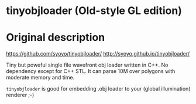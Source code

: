 tinyobjloader (Old-style GL edition)
====================================



Original description
====================

https://github.com/syoyo/tinyobjloader/
http://syoyo.github.io/tinyobjloader/

Tiny but poweful single file wavefront obj loader written in C++. No dependency except for C++ STL. It can parse 10M over polygons with moderate memory and time.

`tinyobjloader` is good for embedding .obj loader to your (global illumination) renderer ;-)

